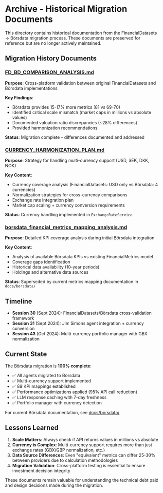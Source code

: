 # Archive - Historical Migration Documents

This directory contains historical documentation from the FinancialDatasets → Börsdata migration process. These documents are preserved for reference but are no longer actively maintained.

## Migration History Documents

### [FD_BD_COMPARISON_ANALYSIS.md](FD_BD_COMPARISON_ANALYSIS.md)
**Purpose**: Cross-platform validation between original FinancialDatasets and Börsdata implementations

**Key Findings**:
- Börsdata provides 15-17% more metrics (81 vs 69-70)
- Identified critical scale mismatch (market caps in millions vs absolute values)
- Documented valuation ratio discrepancies (~28% differences)
- Provided harmonization recommendations

**Status**: Migration complete - differences documented and addressed

### [CURRENCY_HARMONIZATION_PLAN.md](CURRENCY_HARMONIZATION_PLAN.md)
**Purpose**: Strategy for handling multi-currency support (USD, SEK, DKK, NOK)

**Key Content**:
- Currency coverage analysis (FinancialDatasets: USD only vs Börsdata: 4 currencies)
- Normalization strategies for cross-currency comparisons
- Exchange rate integration plan
- Market cap scaling + currency conversion requirements

**Status**: Currency handling implemented in `ExchangeRateService`

### [borsdata_financial_metrics_mapping_analysis.md](borsdata_financial_metrics_mapping_analysis.md)
**Purpose**: Detailed KPI coverage analysis during initial Börsdata integration

**Key Content**:
- Analysis of available Börsdata KPIs vs existing FinancialMetrics model
- Coverage gaps identification
- Historical data availability (10-year periods)
- Holdings and alternative data sources

**Status**: Superseded by current metrics mapping documentation in `docs/borsdata/`

## Timeline

- **Session 30** (Sept 2024): FinancialDatasets/Börsdata cross-validation framework
- **Session 31** (Sept 2024): Jim Simons agent integration + currency conversion
- **Session 43** (Oct 2024): Multi-currency portfolio manager with GBX normalization

## Current State

The Börsdata migration is **100% complete**:
- ✅ All agents migrated to Börsdata
- ✅ Multi-currency support implemented
- ✅ 89 KPI mappings established
- ✅ Performance optimizations applied (95% API call reduction)
- ✅ LLM response caching with 7-day freshness
- ✅ Portfolio manager with currency detection

For current Börsdata documentation, see [docs/borsdata/](../borsdata/)

## Lessons Learned

1. **Scale Matters**: Always check if API returns values in millions vs absolute
2. **Currency is Complex**: Multi-currency support requires more than just exchange rates (GBX/GBP normalization, etc.)
3. **Data Source Differences**: Even "equivalent" metrics can differ 25-30% between providers due to calculation methodologies
4. **Migration Validation**: Cross-platform testing is essential to ensure investment decision integrity

These documents remain valuable for understanding the technical debt paid and design decisions made during the migration.
